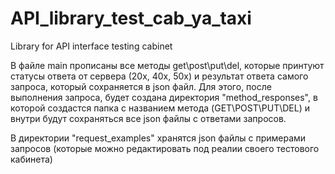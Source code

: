 # API_library_test_cab_ya_taxi

Library for API interface testing cabinet

В файле main прописаны все методы get\post\put\del, которые принтуют статусы ответа от сервера (20х, 40х, 50х) и результат ответа самого запроса, который сохраняется в json файл. Для этого, после выполнения запроса, будет создана директория "method_responses", в которой создастся папка с названием метода (GET\POST\PUT\DEL) и внутри будут сохраняться все json файлы с ответами запросов.

В директории "request_examples" хранятся json файлы с примерами запросов (которые можно редактировать под реалии своего тестового кабинета)
